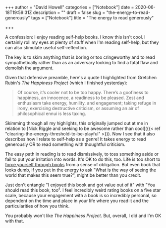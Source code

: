 +++
author = "David Howell"
categories = ["Notebook"]
date = 2020-06-18T19:59:31Z
description = ""
draft = false
slug = "the-energy-to-read-generously"
tags = ["Notebook"]
title = "The energy to read generously"

+++


A confession: I enjoy reading self-help books. I know this isn't cool. I certainly roll my eyes at plenty of stuff when I'm reading self-help, but they can also stimulate useful self-reflection.

The key is to skim anything that is boring or too cringeworthy and to read sympathetically rather than as an adversary looking to find a fatal flaw and demolish the argument.

Given that defensive preamble, here's a quote I highlighted from Gretchen Rubin's _The Happiness Project_ (which I finished yesterday):

> Of course, it’s cooler not to be too happy. There’s a goofiness to happiness, an innocence, a readiness to be pleased. Zest and enthusiasm take energy, humility, and engagement; taking refuge in irony, exercising destructive criticism, or assuming an air of philosophical ennui is less taxing.

Skimming through all my highlights, this originally jumped out at me in relation to [Nick Riggle and seeking to be awesome rather than cool]({{< ref "clearing-the-energy-threshold-to-be-playful" >}}). Now I see that it also describes how I relate to self-help as a genre! It takes energy to read generously OR to read something with thoughtful criticism.

The easy path in reading is to read dismissively, to toss something aside or fail to put your irritation into words. It's OK to do this, too. Life is too short to [force yourself through books](https://austinkleon.com/2016/03/03/how-to-read-more-2/) from a sense of obligation. But even book that looks dumb, if you put in the energy to ask "What is the way of seeing the world that makes this seem true?", might be better than you credit.

Just don't entangle "I enjoyed this book and got value out of it" with "You should read this book, too". I feel incredibly weird rating books on a five star scale, because your engagement with a book is so incredibly personal, so dependent on the time and place in your life where you read it and the particularities of how you think.

You probably won't like _The Happiness Project_. But, overall, I did and I'm OK with that.

